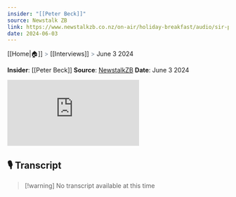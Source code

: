 ```yaml
---
insider: "[[Peter Beck]]"
source: Newstalk ZB
link: https://www.newstalkzb.co.nz/on-air/holiday-breakfast/audio/sir-peter-beck-rocket-lab-ceo-on-receiving-knighthood-this-kings-birthday/
date: 2024-06-03
---
```

[[Home|🏠]] <span style="color: LightSlateGray">></span> [[Interviews]] <span style="color: LightSlateGray">></span> June 3 2024

**Insider**: [[Peter Beck]]
**Source**: [NewstalkZB](https://www.newstalkzb.co.nz/on-air/holiday-breakfast/audio/sir-peter-beck-rocket-lab-ceo-on-receiving-knighthood-this-kings-birthday/)
**Date**: June 3 2024

<div class="responsive-video">
<iframe title="" src="https://www.iheart.com/podcast/75437914/episode/182071611/?embed=true&pname=newstalkzb_web&sc=podcast_episode_embed" allow="autoplay" frameborder="0"></iframe>
</div>

## 🎙️ Transcript

>[!warning] No transcript available at this time

